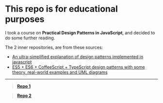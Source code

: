 # This repo is for educational purposes

I took a course on **Practical Design Patterns in JavaScript**, and decided to do some further reading.

The 2 inner repositories, are from these sources:
* [An ultra-simplified explanation of design patterns implemented in javascript](https://github.com/sohamkamani/javascript-design-patterns-for-humans)  
* [ES5 + ES6 + CoffeeScript + TypeScript design patterns with some theory, real-world examples and UML diagrams](https://github.com/Badacadabra/JavaScript-Design-Patterns)  

- - -

> [**Repo 1**](./javascript-design-patterns-for-humans/README.md)  

> [**Repo 2**](./JavaScript-Design-Patterns/README.md)